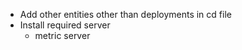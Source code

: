 
- Add other entities other than deployments in cd file 
- Install required server 
  - metric server 